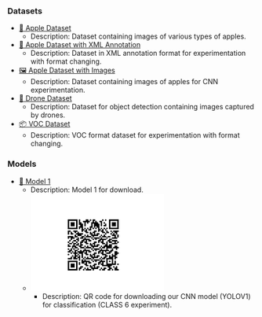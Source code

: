 ### Datasets

- [🍎 Apple Dataset](./apple/)
  - Description: Dataset containing images of various types of apples.
- [📄 Apple Dataset with XML Annotation](./appledataset/)
  - Description: Dataset in XML annotation format for experimentation with format changing.
- [🖼️ Apple Dataset with Images](./appledataset_with_img/)
  - Description: Dataset containing images of apples for CNN experimentation.
- [🚁 Drone Dataset](./appledataset/)
  - Description: Dataset for object detection containing images captured by drones.
- [📦 VOC Dataset](./appledataset/)
  - Description: VOC format dataset for experimentation with format changing.

### Models

- [🔗 Model 1](https://share.weiyun.com/d4PWOT67)
  - Description: Model 1 for download.
  - ![🔍 QR Code for Model 2](./our_cnn_model.png)
    - Description: QR code for downloading our CNN model (YOLOV1) for classification (CLASS 6 experiment).
